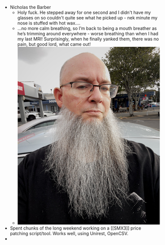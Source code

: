 - Nicholas the Barber
	- Holy fuck. He stepped away for one second and I didn't have my glasses on so couldn't quite see what he picked up - nek minute my nose is stuffed with hot wax….
	- …no more calm breathing, so I’m back to being a mouth breather as he’s trimming around everywhere - worse breathing than when I had my last MRI!
	  Surprisingly, when he finally yanked them, there was no pain, but good lord, what came out!
	- ![mark_nicolasbarber2025.jpg](../assets/mark_nicolasbarber2025_1748854538706_0.jpg)
- Spent chunks of the long weekend working on a [[SMX3]] price patching script/tool. Works well, using Unirest, OpenCSV.
-